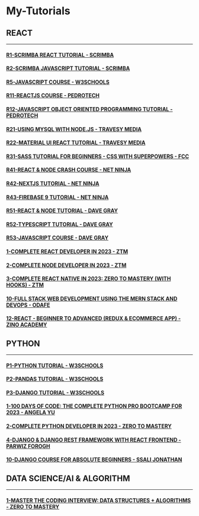 # My-Tutorials

## REACT

---

#### [R1-SCRIMBA REACT TUTORIAL - SCRIMBA](/courses/react/R1.md)

#### [R2-SCRIMBA JAVASCRIPT TUTORIAL - SCRIMBA](/courses/react/R2.md)

#### [R5-JAVASCRIPT COURSE - W3SCHOOLS](/courses/react/R5.md)

#### [R11-REACTJS COURSE - PEDROTECH](/courses/react/R11.md)

#### [R12-JAVASCRIPT OBJECT ORIENTED PROGRAMMING TUTORIAL - PEDROTECH](/courses/react/R12.md)

#### [R21-USING MYSQL WITH NODE.JS - TRAVESY MEDIA](/courses/react/R21.md)

#### [R22-MATERIAL UI REACT TUTORIAL - TRAVESY MEDIA](/courses/react/R22.md)

#### [R31-SASS TUTORIAL FOR BEGINNERS - CSS WITH SUPERPOWERS - FCC](/courses/react/R31.md)

#### [R41-REACT & NODE CRASH COURSE - NET NINJA](/courses/react/R41.md)

#### [R42-NEXTJS TUTORIAL - NET NINJA](/courses/react/R42.md)

#### [R43-FIREBASE 9 TUTORIAL - NET NINJA](/courses/react/R43.md)

#### [R51-REACT & NODE TUTORIAL - DAVE GRAY](/courses/react/R51.md)

#### [R52-TYPESCRIPT TUTORIAL - DAVE GRAY](/courses/react/R52.md)

#### [R53-JAVASCRIPT COURSE - DAVE GRAY](/courses/react/R53.md)

#### [1-COMPLETE REACT DEVELOPER IN 2023 - ZTM](/courses/react/1.md)

#### [2-COMPLETE NODE DEVELOPER IN 2023 - ZTM](/courses/react/2.md)

#### [3-COMPLETE REACT NATIVE IN 2023: ZERO TO MASTERY (WITH HOOKS) - ZTM](/courses/react/3.md)

#### [10-FULL STACK WEB DEVELOPMENT USING THE MERN STACK AND DEVOPS - ODAFE](/courses/react/10.md)

#### [12-REACT - BEGINNER TO ADVANCED (REDUX & ECOMMERCE APP) - ZINO ACADEMY](/courses/react/12.md)

## PYTHON

---

#### [P1-PYTHON TUTORIAL - W3SCHOOLS](/courses/python/P1.md)

#### [P2-PANDAS TUTORIAL - W3SCHOOLS](/courses/python/P2.md)

#### [P3-DJANGO TUTORIAL - W3SCHOOLS](/courses/python/P3.md)

#### [1-100 DAYS OF CODE: THE COMPLETE PYTHON PRO BOOTCAMP FOR 2023 - ANGELA YU](/courses/python/1.md)

#### [2-COMPLETE PYTHON DEVELOPER IN 2023 - ZERO TO MASTERY](/courses/python/2.md)

#### [4-DJANGO & DJANGO REST FRAMEWORK WITH REACT FRONTEND - PARWIZ FOROGH](/courses/python/4.md)

#### [10-DJANGO COURSE FOR ABSOLUTE BEGINNERS - SSALI JONATHAN](/courses/python/10.md)

## DATA SCIENCE/AI & ALGORITHM

---

#### [1-MASTER THE CODING INTERVIEW: DATA STRUCTURES + ALGORITHMS - ZERO TO MASTERY](/courses/ds/1.md)

